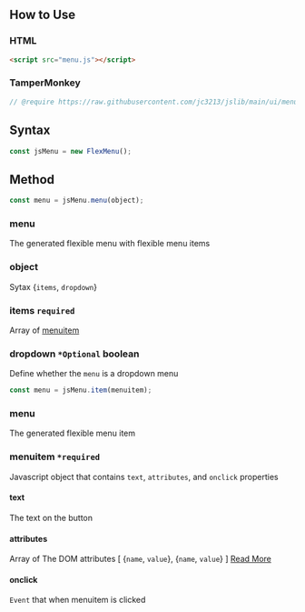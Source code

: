 ## How to Use
### HTML
```HTML
<script src="menu.js"></script>
```
### TamperMonkey
```javascript
// @require https://raw.githubusercontent.com/jc3213/jslib/main/ui/menu.js
```
## Syntax
```javascript
const jsMenu = new FlexMenu();
```
## Method
```javascript
const menu = jsMenu.menu(object);
```
### menu
The generated flexible menu with flexible menu items
### object
Sytax {`items`, `dropdown`}
### items `required`
Array of [menuitem](#menuitem)
### dropdown `*Optional` **boolean**
Define whether the `menu` is a dropdown menu
```javascript
const menu = jsMenu.item(menuitem);
```
### menu
The generated flexible menu item
### menuitem `*required`
Javascript object that contains `text`, `attributes`, and `onclick` properties
#### text
The text on the button
#### attributes
Array of The DOM attributes [ {`name`, `value`}, {`name`, `value`} ] [Read More](https://developer.mozilla.org/en-US/docs/Web/HTML/Global_attributes)
#### onclick
`Event` that when menuitem is clicked
